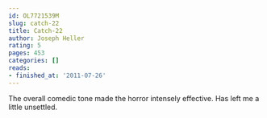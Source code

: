 ```yaml
---
id: OL7721539M
slug: catch-22
title: Catch-22
author: Joseph Heller
rating: 5
pages: 453
categories: []
reads:
- finished_at: '2011-07-26'
---
```

The overall comedic tone made the horror intensely effective. Has left me a little unsettled.
